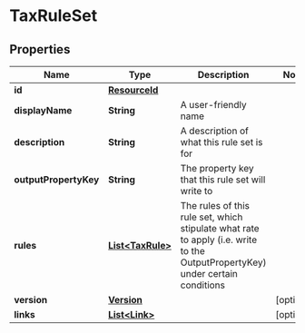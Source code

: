 

# TaxRuleSet


## Properties

Name | Type | Description | Notes
------------ | ------------- | ------------- | -------------
**id** | [**ResourceId**](ResourceId.md) |  | 
**displayName** | **String** | A user-friendly name | 
**description** | **String** | A description of what this rule set is for | 
**outputPropertyKey** | **String** | The property key that this rule set will write to | 
**rules** | [**List&lt;TaxRule&gt;**](TaxRule.md) | The rules of this rule set, which stipulate what rate to apply (i.e. write to the OutputPropertyKey) under certain conditions | 
**version** | [**Version**](Version.md) |  |  [optional]
**links** | [**List&lt;Link&gt;**](Link.md) |  |  [optional]



